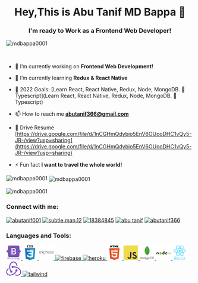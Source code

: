 <h1 align="center">Hey,This is Abu Tanif MD Bappa 👋 </h1>
<h3 align="center">I'm ready to Work as a Frontend Web Developer!</h3>

<p align="left"> <img src="https://komarev.com/ghpvc/?username=mdbappa0001&label=Profile%20views&color=0e75b6&style=flat" alt="mdbappa0001" /> </p>

<p align="left"> <a href="https://twitter.com/" target="blank"><img src="https://img.shields.io/twitter/follow/?logo=twitter&style=for-the-badge" alt="" /></a> </p>

- 🔭 I’m currently working on **Frontend Web Development!**

- 🌱 I’m currently learning **Redux & React Native**

- 🥅 2022 Goals: [Learn React, React Native, Redux, Node, MongoDB. 🚀 Typescript](Learn React, React Native, Redux, Node, MongoDB. 🚀 Typescript)

- 📫 How to reach me **abutanif366@gmail.com**

- 📄 Drive Resume [https://drive.google.com/file/d/1nCGHmQdybio5EnV6OUooDHC1vQy5-JR-/view?usp=sharing](https://drive.google.com/file/d/1nCGHmQdybio5EnV6OUooDHC1vQy5-JR-/view?usp=sharing)

- ⚡ Fun fact **I want to travel the whole world!**

<p><img align="left" src="https://github-readme-stats.vercel.app/api/top-langs?username=mdbappa0001&show_icons=true&locale=en&layout=compact" alt="mdbappa0001" /></p>

<p>&nbsp;<img align="center" src="https://github-readme-stats.vercel.app/api?username=mdbappa0001&show_icons=true&locale=en" alt="mdbappa0001" /></p>

<p><img align="center" src="https://github-readme-streak-stats.herokuapp.com/?user=mdbappa0001&" alt="mdbappa0001" /></p>

<h3 align="left">Connect with me:</h3>
<p align="left">
<a href="https://linkedin.com/in/abutanif001" target="blank"><img align="center" src="https://raw.githubusercontent.com/rahuldkjain/github-profile-readme-generator/master/src/images/icons/Social/linked-in-alt.svg" alt="abutanif001" height="30" width="40" /></a>
<a href="https://fb.com/subtle.man.12" target="blank"><img align="center" src="https://raw.githubusercontent.com/rahuldkjain/github-profile-readme-generator/master/src/images/icons/Social/facebook.svg" alt="subtle.man.12" height="30" width="40" /></a>
<a href="https://stackoverflow.com/users/18384845" target="blank"><img align="center" src="https://raw.githubusercontent.com/rahuldkjain/github-profile-readme-generator/master/src/images/icons/Social/stack-overflow.svg" alt="18384845" height="30" width="40" /></a>
<a href="https://www.youtube.com/c/abu tanif" target="blank"><img align="center" src="https://raw.githubusercontent.com/rahuldkjain/github-profile-readme-generator/master/src/images/icons/Social/youtube.svg" alt="abu tanif" height="30" width="40" /></a>
<a href="https://www.behance.net/abutanif366" target="blank"><img align="center" src="https://raw.githubusercontent.com/rahuldkjain/github-profile-readme-generator/master/src/images/icons/Social/behance.svg" alt="abutanif366" height="30" width="40" /></a>
</p>

<h3 align="left">Languages and Tools:</h3>
<p align="left"> <a href="https://getbootstrap.com" target="_blank" rel="noreferrer"> <img src="https://raw.githubusercontent.com/devicons/devicon/master/icons/bootstrap/bootstrap-plain-wordmark.svg" alt="bootstrap" width="40" height="40"/> </a> <a href="https://www.w3schools.com/css/" target="_blank" rel="noreferrer"> <img src="https://raw.githubusercontent.com/devicons/devicon/master/icons/css3/css3-original-wordmark.svg" alt="css3" width="40" height="40"/> </a> <a href="https://expressjs.com" target="_blank" rel="noreferrer"> <img src="https://raw.githubusercontent.com/devicons/devicon/master/icons/express/express-original-wordmark.svg" alt="express" width="40" height="40"/> </a> <a href="https://firebase.google.com/" target="_blank" rel="noreferrer"> <img src="https://www.vectorlogo.zone/logos/firebase/firebase-icon.svg" alt="firebase" width="40" height="40"/> </a> <a href="https://heroku.com" target="_blank" rel="noreferrer"> <img src="https://www.vectorlogo.zone/logos/heroku/heroku-icon.svg" alt="heroku" width="40" height="40"/> </a> <a href="https://www.w3.org/html/" target="_blank" rel="noreferrer"> <img src="https://raw.githubusercontent.com/devicons/devicon/master/icons/html5/html5-original-wordmark.svg" alt="html5" width="40" height="40"/> </a> <a href="https://developer.mozilla.org/en-US/docs/Web/JavaScript" target="_blank" rel="noreferrer"> <img src="https://raw.githubusercontent.com/devicons/devicon/master/icons/javascript/javascript-original.svg" alt="javascript" width="40" height="40"/> </a> <a href="https://www.mongodb.com/" target="_blank" rel="noreferrer"> <img src="https://raw.githubusercontent.com/devicons/devicon/master/icons/mongodb/mongodb-original-wordmark.svg" alt="mongodb" width="40" height="40"/> </a> <a href="https://nodejs.org" target="_blank" rel="noreferrer"> <img src="https://raw.githubusercontent.com/devicons/devicon/master/icons/nodejs/nodejs-original-wordmark.svg" alt="nodejs" width="40" height="40"/> </a> <a href="https://reactjs.org/" target="_blank" rel="noreferrer"> <img src="https://raw.githubusercontent.com/devicons/devicon/master/icons/react/react-original-wordmark.svg" alt="react" width="40" height="40"/> </a> <a href="https://redux.js.org" target="_blank" rel="noreferrer"> <img src="https://raw.githubusercontent.com/devicons/devicon/master/icons/redux/redux-original.svg" alt="redux" width="40" height="40"/> </a> <a href="https://tailwindcss.com/" target="_blank" rel="noreferrer"> <img src="https://www.vectorlogo.zone/logos/tailwindcss/tailwindcss-icon.svg" alt="tailwind" width="40" height="40"/> </a> </p>
